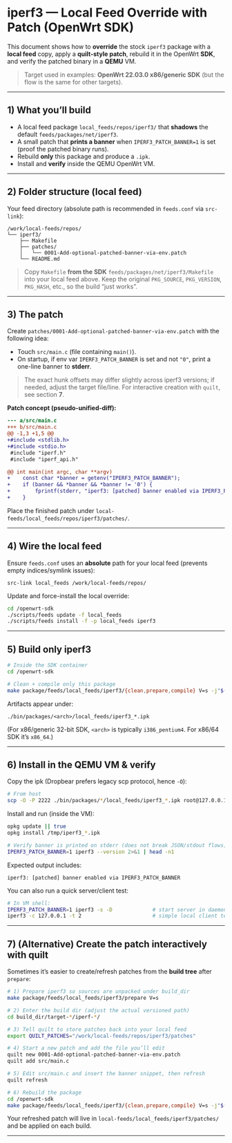 # iperf3 — Local Feed Override with Patch (OpenWrt SDK)

This document shows how to **override** the stock `iperf3` package with a **local feed** copy,
apply a **quilt-style patch**, rebuild it in the OpenWrt **SDK**, and verify the patched binary in a **QEMU** VM.

> Target used in examples: **OpenWrt 22.03.0 x86/generic SDK** (but the flow is the same for other targets).

---

## 1) What you’ll build

- A local feed package `local_feeds/repos/iperf3/` that **shadows** the default `feeds/packages/net/iperf3`.
- A small patch that **prints a banner** when `IPERF3_PATCH_BANNER=1` is set (proof the patched binary runs).
- Rebuild **only** this package and produce a `.ipk`.
- Install and **verify** inside the QEMU OpenWrt VM.

---

## 2) Folder structure (local feed)

Your feed directory (absolute path is recommended in `feeds.conf` via `src-link`):

```
/work/local-feeds/repos/
└── iperf3/
    ├── Makefile
    ├── patches/
    │   └── 0001-Add-optional-patched-banner-via-env.patch
    └── README.md
```

> Copy `Makefile` **from the SDK** `feeds/packages/net/iperf3/Makefile` into your local feed above.
> Keep the original `PKG_SOURCE`, `PKG_VERSION`, `PKG_HASH`, etc., so the build “just works”.

---

## 3) The patch

Create `patches/0001-Add-optional-patched-banner-via-env.patch` with the following idea:
- Touch `src/main.c` (file containing `main()`).
- On startup, if env var `IPERF3_PATCH_BANNER` is set and not `"0"`, print a one-line banner to **stderr**.

> The exact hunk offsets may differ slightly across iperf3 versions; if needed, adjust the target file/line.
> For interactive creation with `quilt`, see section **7**.

**Patch concept (pseudo-unified-diff):**
```diff
--- a/src/main.c
+++ b/src/main.c
@@ -1,3 +1,5 @@
+#include <stdlib.h>
+#include <stdio.h>
 #include "iperf.h"
 #include "iperf_api.h"

@@ int main(int argc, char **argv)
+    const char *banner = getenv("IPERF3_PATCH_BANNER");
+    if (banner && *banner && *banner != '0') {
+        fprintf(stderr, "iperf3: [patched] banner enabled via IPERF3_PATCH_BANNER\n");
+    }
```

Place the finished patch under `local-feeds/local_feeds/repos/iperf3/patches/`.

---

## 4) Wire the local feed

Ensure `feeds.conf` uses an **absolute** path for your local feed (prevents empty indices/symlink issues):

```
src-link local_feeds /work/local-feeds/repos/
```

Update and force-install the local override:
```bash
cd /openwrt-sdk
./scripts/feeds update -f local_feeds
./scripts/feeds install -f -p local_feeds iperf3
```

---

## 5) Build only iperf3

```bash
# Inside the SDK container
cd /openwrt-sdk

# Clean + compile only this package
make package/feeds/local_feeds/iperf3/{clean,prepare,compile} V=s -j"$(nproc)"
```

Artifacts appear under:
```
./bin/packages/<arch>/local_feeds/iperf3_*.ipk
```
(For x86/generic 32-bit SDK, `<arch>` is typically `i386_pentium4`. For x86/64 SDK it’s `x86_64`.)

---

## 6) Install in the QEMU VM & verify

Copy the ipk (Dropbear prefers legacy scp protocol, hence `-O`):
```bash
# From host
scp -O -P 2222 ./bin/packages/*/local_feeds/iperf3_*.ipk root@127.0.0.1:/tmp/
```

Install and run (inside the VM):
```bash
opkg update || true
opkg install /tmp/iperf3_*.ipk

# Verify banner is printed on stderr (does not break JSON/stdout flows)
IPERF3_PATCH_BANNER=1 iperf3 --version 2>&1 | head -n1
```

Expected output includes:
```
iperf3: [patched] banner enabled via IPERF3_PATCH_BANNER
```

You can also run a quick server/client test:
```bash
# In VM shell:
IPERF3_PATCH_BANNER=1 iperf3 -s -D             # start server in daemon mode
iperf3 -c 127.0.0.1 -t 2                       # simple local client test
```

---

## 7) (Alternative) Create the patch interactively with quilt

Sometimes it’s easier to create/refresh patches from the **build tree** after `prepare`:

```bash
# 1) Prepare iperf3 so sources are unpacked under build_dir
make package/feeds/local_feeds/iperf3/prepare V=s

# 2) Enter the build dir (adjust the actual versioned path)
cd build_dir/target-*/iperf-*/

# 3) Tell quilt to store patches back into your local feed
export QUILT_PATCHES="/work/local-feeds/repos/iperf3/patches"

# 4) Start a new patch and add the file you’ll edit
quilt new 0001-Add-optional-patched-banner-via-env.patch
quilt add src/main.c

# 5) Edit src/main.c and insert the banner snippet, then refresh
quilt refresh

# 6) Rebuild the package
cd /openwrt-sdk
make package/feeds/local_feeds/iperf3/{clean,prepare,compile} V=s -j"$(nproc)"
```

Your refreshed patch will live in `local-feeds/local_feeds/iperf3/patches/` and be applied on each build.

---

